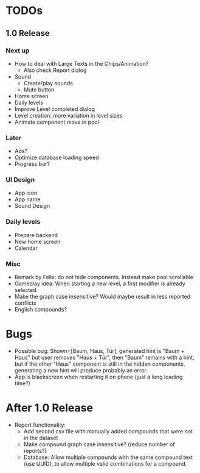 # TODOs    
## 1.0 Release
### Next up

- How to deal with Large Texts in the Chips/Animation?
  - Also check Report dialog
- Sound
  - Create/play sounds
  - Mute button
- Home screen
- Daily levels
- Improve Level completed dialog
- Level creation: more variation in level sizes
- Animate component move in pool

### Later
- Ads?
- Optimize database loading speed
- Progress bar?

### UI Design
- App icon
- App name
- Sound Design

### Daily levels
- Prepare backend
- New home screen
- Calendar

### Misc
- Remark by Felix: do not hide components. Instead make pool scrollable
- Gameplay idea: When starting a new level, a first modifier is already selected.
- Make the graph case insensitive? Would maybe result in less reported conflicts
- English compounds?

# Bugs
- Possible bug: Shown=[Baum, Haus, Tür], generated hint is "Baum + Haus" but user removes "Haus + Tür",
  then "Baum" remains with a hint, but if the other "Haus" component is still in the hidden components,
  generating a new hint will produce probably an error.
- App is blackscreen when restarting it on phone (just a long loading time?)

# After 1.0 Release
- Report functionality:
  - Add second csv file with manually added compounds that were not in the dataset
  - Make compound graph case insensitive? (reduce number of reports?)
  - Database: Allow multiple compounds with the same compound text (use UUID), to allow multiple 
    valid combinations for a compound.
